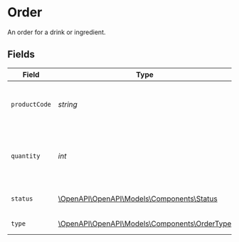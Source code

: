 # Order

An order for a drink or ingredient.


## Fields

| Field                                                                                | Type                                                                                 | Required                                                                             | Description                                                                          | Example                                                                              |
| ------------------------------------------------------------------------------------ | ------------------------------------------------------------------------------------ | ------------------------------------------------------------------------------------ | ------------------------------------------------------------------------------------ | ------------------------------------------------------------------------------------ |
| `productCode`                                                                        | *string*                                                                             | :heavy_check_mark:                                                                   | The product code of the drink or ingredient.                                         | AC-A2DF3                                                                             |
| `quantity`                                                                           | *int*                                                                                | :heavy_check_mark:                                                                   | The number of units of the drink or ingredient to order.                             |                                                                                      |
| `status`                                                                             | [\OpenAPI\OpenAPI\Models\Components\Status](../../Models/Components/Status.md)       | :heavy_check_mark:                                                                   | The status of the order.                                                             |                                                                                      |
| `type`                                                                               | [\OpenAPI\OpenAPI\Models\Components\OrderType](../../Models/Components/OrderType.md) | :heavy_check_mark:                                                                   | The type of order.                                                                   |                                                                                      |